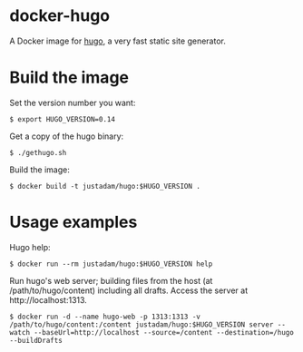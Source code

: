 docker-hugo
===========

A Docker image for [hugo](http://gohugo.io), a very fast static site generator.

# Build the image

Set the version number you want:

```
$ export HUGO_VERSION=0.14
```

Get a copy of the hugo binary:

```
$ ./gethugo.sh
```

Build the image:

```
$ docker build -t justadam/hugo:$HUGO_VERSION .
```

# Usage examples

Hugo help:

```
$ docker run --rm justadam/hugo:$HUGO_VERSION help
```

Run hugo's web server; building files from the host (at /path/to/hugo/content) including all drafts.  Access the server at http://localhost:1313.

```
$ docker run -d --name hugo-web -p 1313:1313 -v /path/to/hugo/content:/content justadam/hugo:$HUGO_VERSION server --watch --baseUrl=http://localhost --source=/content --destination=/hugo --buildDrafts
```

